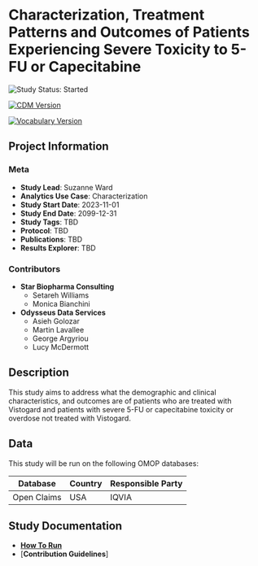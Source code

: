 # Characterization, Treatment Patterns and Outcomes of Patients Experiencing Severe Toxicity to 5-FU or Capecitabine

<!-- studyStatus: start -->

![Study Status: Started](https://img.shields.io/badge/Study%20Status-Started-blue.svg)

<!-- studyStatus: end -->

[![CDM Version](https://img.shields.io/badge/CDM%20Version-5.4-lemonchiffon.svg)](https://ohdsi.github.io/CommonDataModel/cdm54.html)

[![Vocabulary Version](https://img.shields.io/badge/Vocabulary%20Version-5.0-rosybrown.svg)](https://github.com/OHDSI/Vocabulary-v5.0)

## Project Information

### Meta

-   **Study Lead**: Suzanne Ward
-   **Analytics Use Case**: Characterization
-   **Study Start Date**: 2023-11-01
-   **Study End Date**: 2099-12-31
-   **Study Tags**: TBD
-   **Protocol**: TBD
-   **Publications**: TBD
-   **Results Explorer**: TBD

### Contributors

-   **Star Biopharma Consulting**
    -   Setareh Williams
    -   Monica Bianchini
-   **Odysseus Data Services**
    -   Asieh Golozar
    -   Martin Lavallee
    -   George Argyriou
    -   Lucy McDermott

## Description

This study aims to address what the demographic and clinical characteristics, and outcomes are of patients who are treated with Vistogard and patients with severe 5-FU or capecitabine toxicity or overdose not treated with Vistogard.

## Data

This study will be run on the following OMOP databases:

| Database    | Country | Responsible Party |
|-------------|---------|-------------------|
| Open Claims | USA     | IQVIA             |

## Study Documentation

-   [**How To Run**](https://github.com/OdyOSG/vistogardStudy/blob/main/HowToRun.md)
-   [**Contribution Guidelines**]
